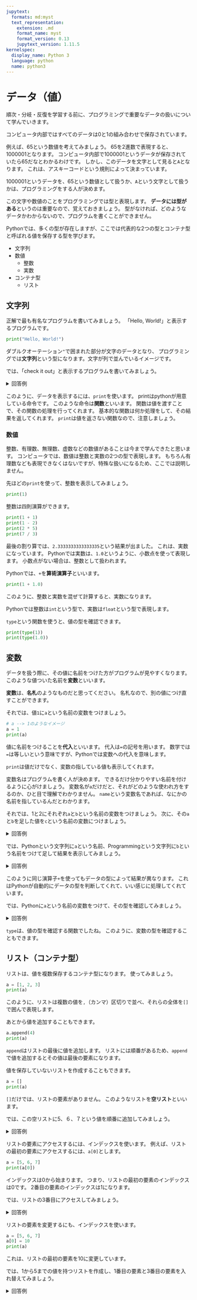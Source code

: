 ```yaml
---
jupytext:
  formats: md:myst
  text_representation:
    extension: .md
    format_name: myst
    format_version: 0.13
    jupytext_version: 1.11.5
kernelspec:
  display_name: Python 3
  language: python
  name: python3
---
```

データ（値）
=========

順次・分岐・反復を学習する前に、プログラミングで重要なデータの扱いについて学んでいきます。

コンピュータ内部ではすべてのデータは0と1の組み合わせで保存されています。

例えば、65という数値を考えてみましょう。
65を2進数で表現すると、1000001となります。
コンピュータ内部で1000001というデータが保存されていたら65だなとわかるわけです。
しかし、このデータを文字として見ると`A`となります。
これは、アスキーコードという規則によって決まっています。

1000001というデータを、65という数値として扱うか、`A`という文字として扱うかは、プログラミングをする人が決めます。

この文字や数値のことをプログラミングでは型と表現します。
**データには型がある**というのは重要なので、覚えておきましょう。
型がなければ、どのようなデータかわからないので、プログラムを書くことができません。

Pythonでは、多くの型が存在しますが、ここでは代表的な2つの型とコンテナ型と呼ばれる値を保存する型を学びます。

- 文字列
- 数値
    - 整数
    - 実数
- コンテナ型
    - リスト

## 文字列

正解で最も有名なプログラムを書いてみましょう。
「Hello, World!」と表示するプログラムです。

```python
print("Hello, World!")
```

ダブルクオーテーション`"`で囲まれた部分が文字のデータとなり、
プログラミングでは**文字列**という型になります。文字が列で並んでいるイメージです。

では、「check it out」と表示するプログラムを書いてみましょう。

<details>
<summary> 回答例 </summary>

```python
print("check it out")
```

</details>

このように、データを表示するには、`print`を使います。
printはpythonが用意している命令です。
このような命令は**関数**といいます。
関数は値を渡すことで、その関数の処理を行ってくれます。
基本的な関数は何か処理をして、その結果を返してくれます。
`print`は値を返さない関数なので、注意しましょう。

### 数値

整数、有理数、無理数、虚数などの数値があることは今まで学んできたと思います。
コンピュータでは、数値は整数と実数の2つの型で表現します。
もちろん有理数なども表現できなくはないですが、特殊な扱いになるため、ここでは説明しません。

先ほどの`print`を使って、整数を表示してみましょう。

```python
print(1)
```

整数は四則演算ができます。

```python
print(1 + 1)
print(1 - 2)
print(2 * 5)
print(7 / 3)
```

最後の割り算では、`2.3333333333333335`という結果が出ました。
これは、実数になっています。
Pythonでは実数は、`1.0`というように、小数点を使って表現します。
小数点がない場合は、整数として扱われます。

Pythonでは、`+`を**算術演算子**といいます。

```python
print(1 + 1.0)
```

このように、整数と実数を混ぜて計算すると、実数になります。

Pythonでは整数は`int`という型で、実数は`float`という型で表現します。

`type`という関数を使うと、値の型を確認できます。

```python
print(type(1))
print(type(1.0))
```

## 変数

データを扱う際に、その値に名前をつけた方がプログラムが見やすくなります。
このような値ついた名前を**変数**といいます。

**変数**は、**名札**のようなものだと思ってください。
名札なので、別の値につけ直すことができます。


それでは、値`1`に`a`という名前の変数をつけましょう。

```python
# a --> 1のようなイメージ
a = 1
print(a)
```

値に名前をつけることを**代入**といいます。
代入は`=`の記号を用います。
数学では`=`は等しいという意味ですが、Pythonでは変数への代入を意味します。

`print`は値だけでなく、変数の指している値も表示してくれます。

変数名はプログラムを書く人が決めます。
できるだけ分かりやすい名前を付けるように心がけましょう。
変数名が`a`だけだと、それがどのような使われ方をするのか、ひと目で理解でわかりません。
`name`という変数名であれば、なにかの名前を指しているんだとわかります。

それでは、1と2にそれぞれ`a`と`b`という名前の変数をつけましょう。
次に、その`a`と`b`を足した値を`c`という名前の変数につけましょう。

<details>
<summary> 回答例 </summary>

```python
a = 1
b = 2
c = a + b
print(c)
```

</details>

では、Pythonという文字列に`a`という名前、Programmingという文字列に`b`という名前をつけて足して結果を表示してみましょう。

<details>
<summary> 回答例 </summary>

```python
a = "Python"
b = "Programming"
c = a + b
print(c)
```

</details>

このように同じ演算子`+`を使ってもデータの型によって結果が異なります。
これはPythonが自動的にデータの型を判断してくれて、いい感じに処理してくれています。

では、Pythonに`a`という名前の変数をつけて、その型を確認してみましょう。

<details>
<summary> 回答例 </summary>

```python
a = "Python"
print(type(a))
```

</details>

`type`は、値の型を確認する関数でしたね。
このように、変数の型を確認することもできます。

## リスト（コンテナ型）

リストは、値を複数保存するコンテナ型になります。
使ってみましょう。

```python
a = [1, 2, 3]
print(a)
```

このように、リストは複数の値を`,`（カンマ）区切りで並べ、それらの全体を`[]`で囲んで表現します。

あとから値を追加することもできます。

```python
a.append(4)
print(a)
```

`append`はリストの最後に値を追加します。
リストには順番があるため、`append`で値を追加するとその値は最後の要素になります。

値を保存していないリストを作成することもできます。

```python
a = []
print(a)
```

`[]`だけでは、リストの要素がありません。
このようなリストを**空リスト**といいます。

では、この空リストに5、６、７という値を順番に追加してみましょう。

<details>
<summary> 回答例 </summary>

```python
a = []
a.append(5)
a.append(6)
a.append(7)
print(a)
```

</details>

リストの要素にアクセスするには、インデックスを使います。
例えば、リストの最初の要素にアクセスするには、`a[0]`とします。

```python
a = [5, 6, 7]
print(a[0])
```

インデックスは0から始まります。
つまり、リストの最初の要素のインデックスは0です。
2番目の要素のインデックスは1になります。

では、リストの3番目にアクセスしてみましょう。

<details>
<summary> 回答例 </summary>

```python
a = [5, 6, 7]
print(a[2])
```

</details>

リストの要素を変更するにも、インデックスを使います。

```python
a = [5, 6, 7]
a[0] = 10
print(a)
```

これは、リストの最初の要素を10に変更しています。

では、1から5までの値を持つリストを作成し、1番目の要素と3番目の要素を入れ替えてみましょう。

<details>
<summary> 回答例 </summary>

```python
a = [1, 2, 3, 4, 5]
tmp = a[0]
a[0] = a[2]
a[2] = tmp
print(a)
```

このように、一旦変数に値を保存しておくことで、入れ替えることができます。
保存しない場合はどうなるか確認してみましょう。

また、一気に入れ替えることも可能です。

```python
a = [1, 2, 3, 4, 5]
a[0], a[2] = a[2], a[0]
print(a)
```

</details>